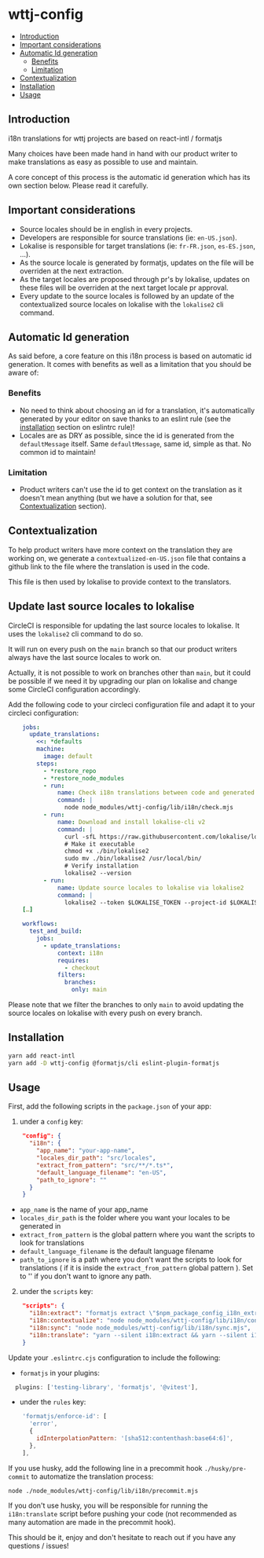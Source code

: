 # wttj-config <!-- omit in toc -->

- [Introduction](#introduction)
- [Important considerations](#important-considerations)
- [Automatic Id generation](#automatic-id-generation)
  - [Benefits](#benefits)
  - [Limitation](#limitation)
- [Contextualization](#contextualization)
- [Installation](#installation)
- [Usage](#usage)

## Introduction

i18n translations for wttj projects are based on react-intl / formatjs

Many choices have been made hand in hand with our product writer to make translations as easy as possible to use and maintain.

A core concept of this process is the automatic id generation which has its own section below. Please read it carefully.

## Important considerations

- Source locales should be in english in every projects.
- Developers are responsible for source translations (ie: `en-US.json`).
- Lokalise is responsible for target translations (ie: `fr-FR.json`, `es-ES.json`, …).
- As the source locale is generated by formatjs, updates on the file will be overriden at the next extraction.
- As the target locales are proposed through pr's by lokalise, updates on these files will be overriden at the next target locale pr approval.
- Every update to the source locales is followed by an update of the contextualized source locales on lokalise with the `lokalise2` cli command.

## Automatic Id generation

As said before, a core feature on this i18n process is based on automatic id generation. It comes with benefits as well as a limitation that you should be aware of:

### Benefits

- No need to think about choosing an id for a translation, it's automatically generated by your editor on save thanks to an eslint rule (see the [installation](#installation) section on eslintrc rule)!
- Locales are as DRY as possible, since the id is generated from the `defaultMessage` itself. Same `defaultMessage`, same id, simple as that. No common id to maintain!

### Limitation

- Product writers can't use the id to get context on the translation as it doesn't mean anything (but we have a solution for that, see [Contextualization](#contextualization) section).

## Contextualization

To help product writers have more context on the translation they are working on, we generate a `contextualized-en-US.json` file that contains a github link to the file where the translation is used in the code.

This file is then used by lokalise to provide context to the translators.

## Update last source locales to lokalise

CircleCI is responsible for updating the last source locales to lokalise. It uses the `lokalise2` cli command to do so.

It will run on every push on the `main` branch so that our product writers always have the last source locales to work on.

Actually, it is not possible to work on branches other than `main`, but it could be possible if we need it by upgrading our plan on lokalise and change some CircleCI configuration accordingly.

Add the following code to your circleci configuration file and adapt it to your circleci configuration:

```yaml
    jobs:
      update_translations:
        <<: *defaults
        machine:
          image: default
        steps:
          - *restore_repo
          - *restore_node_modules
          - run:
              name: Check i18n translations between code and generated source locales (en-US by default)
              command: |
                node node_modules/wttj-config/lib/i18n/check.mjs
          - run:
              name: Download and install lokalise-cli v2
              command: |
                curl -sfL https://raw.githubusercontent.com/lokalise/lokalise-cli-2-go/master/install.sh | sh
                # Make it executable
                chmod +x ./bin/lokalise2
                sudo mv ./bin/lokalise2 /usr/local/bin/
                # Verify installation
                lokalise2 --version
          - run:
              name: Update source locales to lokalise via lokalise2
              command: |
                lokalise2 --token $LOKALISE_TOKEN --project-id $LOKALISE_PROJECT_ID file upload --file REPLACE_ME_WITH_LOCALES_DIR_PATH_VALUE/contextualized-en-US.json --lang-iso en-US --cleanup-mode --convert-placeholders=false --replace-modified
    […]

    workflows:
      test_and_build:
        jobs:
          - update_translations:
              context: i18n
              requires:
                - checkout
              filters:
                branches:
                  only: main

```

Please note that we filter the branches to only `main` to avoid updating the source locales on lokalise with every push on every branch.

## Installation

```bash
yarn add react-intl
yarn add -D wttj-config @formatjs/cli eslint-plugin-formatjs
```

## Usage

First, add the following scripts in the `package.json` of your app:

1. under a `config` key:

```json
    "config": {
      "i18n": {
        "app_name": "your-app-name",
        "locales_dir_path": "src/locales",
        "extract_from_pattern": "src/**/*.ts*",
        "default_language_filename": "en-US",
        "path_to_ignore": ""
      }
    }
```

- `app_name` is the name of your app_name
- `locales_dir_path` is the folder where you want your locales to be generated in
- `extract_from_pattern` is the global pattern where you want the scripts to look for translations
- `default_language_filename` is the default language filename
- `path_to_ignore` is a path where you don't want the scripts to look for translations ( if it is inside the `extract_from_pattern` global pattern ). Set to '' if you don't want to ignore any path.

2. under the `scripts` key:

```json
    "scripts": {
      "i18n:extract": "formatjs extract \"$npm_package_config_i18n_extract_from_pattern\" --ignore=\"{**/*.d.ts,$npm_package_config_i18n_path_to_ignore}\" --out-file $npm_package_config_i18n_locales_dir_path/temp.json --flatten --format simple",
      "i18n:contextualize": "node node_modules/wttj-config/lib/i18n/contextualize.mjs",
      "i18n:sync": "node node_modules/wttj-config/lib/i18n/sync.mjs",
      "i18n:translate": "yarn --silent i18n:extract && yarn --silent i18n:sync && yarn --silent i18n:contextualize",// remove --silent if you are using yarn v4
    }
```

Update your `.eslintrc.cjs` configuration to include the following:

- `formatjs` in your plugins:

```javascript
  plugins: ['testing-library', 'formatjs', '@vitest'],
```

- under the `rules` key:

```javascript
    'formatjs/enforce-id': [
      'error',
      {
        idInterpolationPattern: '[sha512:contenthash:base64:6]',
      },
    ],
```

If you use husky, add the following line in a precommit hook `./husky/pre-commit` to automatize the translation process:

```shell
node ./node_modules/wttj-config/lib/i18n/precommit.mjs
```

If you don't use husky, you will be responsible for running the `i18n:translate` script before pushing your code (not recommended as many automation are made in the precommit hook).

This should be it, enjoy and don't hesitate to reach out if you have any questions / issues!
